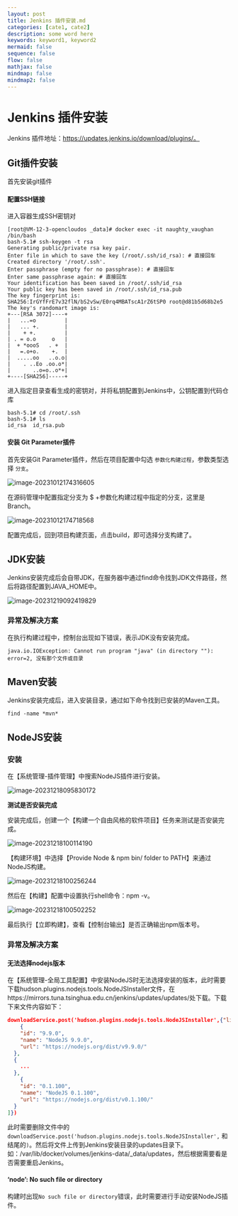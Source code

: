 ```yaml
---
layout: post
title: Jenkins 插件安装.md
categories: [cate1, cate2]
description: some word here
keywords: keyword1, keyword2
mermaid: false
sequence: false
flow: false
mathjax: false
mindmap: false
mindmap2: false
---
```

# Jenkins 插件安装

Jenkins 插件地址：https://updates.jenkins.io/download/plugins/。



## Git插件安装

首先安装git插件



#### 配置SSH链接

进入容器生成SSH密钥对

```shell
[root@VM-12-3-opencloudos _data]# docker exec -it naughty_vaughan /bin/bash
bash-5.1# ssh-keygen -t rsa
Generating public/private rsa key pair.
Enter file in which to save the key (/root/.ssh/id_rsa): # 直接回车
Created directory '/root/.ssh'.
Enter passphrase (empty for no passphrase): # 直接回车
Enter same passphrase again: # 直接回车
Your identification has been saved in /root/.ssh/id_rsa
Your public key has been saved in /root/.ssh/id_rsa.pub
The key fingerprint is:
SHA256:IrGYfFrE7v32flN/bS2vSw/E0rq4MBATscA1rZ6tSP0 root@d81b5d68b2e5
The key's randomart image is:
+---[RSA 3072]----+
|   ...=o         |
|   ... +.        |
|    + +.         |
| . = o.o     o   |
|  + *oooS   . +  |
|   =.o+o.    +.  |
|  .....oo   ..o.o|
|    . ..Eo .oo.o*|
|       ..o=o..o*+|
+----[SHA256]-----+
```



进入指定目录查看生成的密钥对，并将私钥配置到Jenkins中，公钥配置到代码仓库

```shell
bash-5.1# cd /root/.ssh
bash-5.1# ls
id_rsa  id_rsa.pub
```



#### 安装 Git Parameter插件

首先安装Git Parameter插件，然后在项目配置中勾选 `参数化构建过程`，参数类型选择 `分支`。

![image-20231012174316605](https://oss.xubighead.top/oss/image/202506/1929820742041571329.png)



在源码管理中配置指定分支为 $ +参数化构建过程中指定的分支，这里是Branch。

![image-20231012174718568](https://oss.xubighead.top/oss/image/202506/1929820973063835650.png)



配置完成后，回到项目构建页面，点击build，即可选择分支构建了。



## JDK安装

Jenkins安装完成后会自带JDK，在服务器中通过find命令找到JDK文件路径，然后将路径配置到JAVA_HOME中。

![image-20231219092419829](https://oss.xubighead.top/oss/image/202506/1929821096321847298.png)



### 异常及解决方案

在执行构建过程中，控制台出现如下错误，表示JDK没有安装完成。

```shell
java.io.IOException: Cannot run program "java" (in directory ""): error=2, 没有那个文件或目录
```



## Maven安装

Jenkins安装完成后，进入安装目录，通过如下命令找到已安装的Maven工具。

```shell
find -name *mvn*
```



## NodeJS安装

### 安装

在【系统管理-插件管理】中搜索NodeJS插件进行安装。

![image-20231218095830172](https://oss.xubighead.top/oss/image/202506/1929821172993724417.png)



**测试是否安装完成**

安装完成后，创建一个【构建一个自由风格的软件项目】任务来测试是否安装完成。

![image-20231218100114190](https://oss.xubighead.top/oss/image/202506/1929821260558209026.png)



【构建环境】中选择【Provide Node & npm bin/ folder to PATH】来通过NodeJS构建。

![image-20231218100256244](https://oss.xubighead.top/oss/image/202506/1929821391848312833.png)



然后在【构建】配置中设置执行shell命令：npm -v。

![image-20231218100502252](https://oss.xubighead.top/oss/image/202506/1929821436471513089.png)



最后执行【立即构建】，查看【控制台输出】是否正确输出npm版本号。



### 异常及解决方案

#### 无法选择nodejs版本

在【系统管理-全局工具配置】中安装NodeJS时无法选择安装的版本，此时需要下载hudson.plugins.nodejs.tools.NodeJSInstaller文件，在https://mirrors.tuna.tsinghua.edu.cn/jenkins/updates/updates/处下载。下载下来文件内容如下：

```json
downloadService.post('hudson.plugins.nodejs.tools.NodeJSInstaller',{"list": [
    {
    "id": "9.9.0",
    "name": "NodeJS 9.9.0",
    "url": "https://nodejs.org/dist/v9.9.0/"
  },
  {
    ...
  },
    {
    "id": "0.1.100",
    "name": "NodeJS 0.1.100",
    "url": "https://nodejs.org/dist/v0.1.100/"
  }
]})

```



此时需要删除文件中的`downloadService.post('hudson.plugins.nodejs.tools.NodeJSInstaller',` 和结尾的`)`。然后将文件上传到Jenkins安装目录的updates目录下。如：/var/lib/docker/volumes/jenkins-data/_data/updates，然后根据需要看是否需要重启Jenkins。



#### ‘node’: No such file or directory

构建时出现`No such file or directory`错误，此时需要进行手动安装NodeJS插件。


